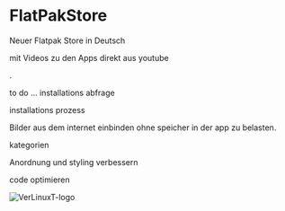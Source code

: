 # FlatPakStore
Neuer Flatpak Store in Deutsch

mit Videos zu den Apps direkt aus youtube

.

to do ...
installations abfrage

installations prozess

Bilder aus dem internet einbinden ohne speicher in der app zu belasten.

kategorien 

Anordnung und styling verbessern

code optimieren

![VerLinuxT-logo](https://user-images.githubusercontent.com/53666253/142251686-5353756f-8290-4e23-8d12-ce0daeae6377.png)

